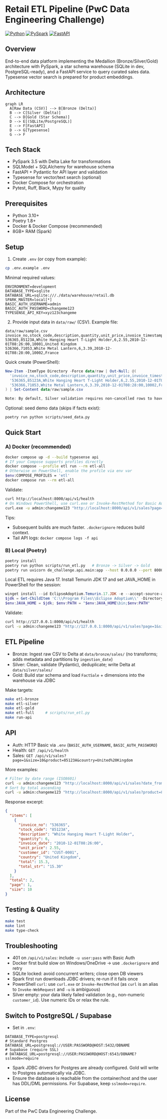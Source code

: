 # Retail ETL Pipeline (PwC Data Engineering Challenge)

[![Python](https://img.shields.io/badge/Python-3.10+-blue.svg)](https://www.python.org/)
[![PySpark](https://img.shields.io/badge/PySpark-3.5+-orange.svg)](https://spark.apache.org/)
[![FastAPI](https://img.shields.io/badge/FastAPI-0.100+-green.svg)](https://fastapi.tiangolo.com/)

## Overview

End-to-end data platform implementing the Medallion (Bronze/Silver/Gold) architecture with PySpark, a star schema warehouse (SQLite in dev, PostgreSQL-ready), and a FastAPI service to query curated sales data. Typesense vector search is prepared for product embeddings.

## Architecture

```mermaid
graph LR
  A[Raw Data (CSV)] --> B[Bronze (Delta)]
  B --> C[Silver (Delta)]
  C --> D[Gold (Star Schema)]
  D --> E[(SQLite/PostgreSQL)]
  E --> F[FastAPI]
  D --> G[Typesense]
  G --> F
```

## Tech Stack
- PySpark 3.5 with Delta Lake for transformations
- SQLModel + SQLAlchemy for warehouse schema
- FastAPI + Pydantic for API layer and validation
- Typesense for vector/text search (optional)
- Docker Compose for orchestration
- Pytest, Ruff, Black, Mypy for quality

## Prerequisites
- Python 3.10+
- Poetry 1.8+
- Docker & Docker Compose (recommended)
- 8GB+ RAM (Spark)

## Setup
1) Create `.env` (or copy from example):
```bash
cp .env.example .env
```
Minimal required values:
```
ENVIRONMENT=development
DATABASE_TYPE=sqlite
DATABASE_URL=sqlite:///./data/warehouse/retail.db
SPARK_MASTER=local[*]
BASIC_AUTH_USERNAME=admin
BASIC_AUTH_PASSWORD=changeme123
TYPESENSE_API_KEY=xyz123changeme
```

2) Provide input data in `data/raw/` (CSV). Example file:
```
data/raw/sample.csv
invoice_no,stock_code,description,quantity,unit_price,invoice_timestamp,customer_id,country
536365,85123A,White Hanging Heart T-Light Holder,6,2.55,2010-12-01T08:26:00,10001,United Kingdom
536366,71053,White Metal Lantern,6,3.39,2010-12-01T08:28:00,10002,France
```

Quick create (PowerShell):
```powershell
New-Item -ItemType Directory -Force data/raw | Out-Null; @(
  'invoice_no,stock_code,description,quantity,unit_price,invoice_timestamp,customer_id,country',
  '536365,85123A,White Hanging Heart T-Light Holder,6,2.55,2010-12-01T08:26:00,10001,United Kingdom',
  '536366,71053,White Metal Lantern,6,3.39,2010-12-01T08:28:00,10002,France'
) | Set-Content data/raw/sample.csv

Note: By default, Silver validation requires non-cancelled rows to have a numeric `customer_id`. Use numeric IDs like `10001`.
```

Optional: seed demo data (skips if facts exist):
```bash
poetry run python scripts/seed_data.py
```

## Quick Start

### A) Docker (recommended)
```bash
docker compose up -d --build typesense api
# If your Compose supports profiles directly
docker compose --profile etl run --rm etl-all
# Otherwise on PowerShell, enable the profile via env var
$env:COMPOSE_PROFILES = 'etl'
docker compose run --rm etl-all
```
Validate:
```bash
curl http://localhost:8000/api/v1/health
# On Windows PowerShell, use curl.exe or Invoke-RestMethod for Basic Auth
curl.exe -u admin:changeme123 "http://localhost:8000/api/v1/sales?page=1&size=10"
```

Tips:
- Subsequent builds are much faster. `.dockerignore` reduces build context.
- Tail API logs: `docker compose logs -f api`

### B) Local (Poetry)
```bash
poetry install
poetry run python scripts/run_etl.py   # Bronze -> Silver -> Gold
poetry run uvicorn de_challenge.api.main:app --host 0.0.0.0 --port 8000
```
Local ETL requires Java 17. Install Temurin JDK 17 and set JAVA_HOME in PowerShell for the session:
```powershell
winget install --id EclipseAdoptium.Temurin.17.JDK -e --accept-source-agreements --accept-package-agreements
$jdk = Get-ChildItem 'C:\\Program Files\\Eclipse Adoptium\\' -Directory | Where-Object { $_.Name -like 'jdk-17*' } | Select-Object -First 1 -ExpandProperty FullName
$env:JAVA_HOME = $jdk; $env:PATH = "$env:JAVA_HOME\bin;$env:PATH"
```
Validate:
```bash
curl http://127.0.0.1:8000/api/v1/health
curl -u admin:changeme123 "http://127.0.0.1:8000/api/v1/sales?page=1&size=10"
```

## ETL Pipeline
- Bronze: Ingest raw CSV to Delta at `data/bronze/sales/` (no transforms; adds metadata and partitions by `ingestion_date`)
- Silver: Clean, validate (Pydantic), deduplicate; write Delta at `data/silver/sales/`
- Gold: Build star schema and load `FactSale` + dimensions into the warehouse via JDBC

Make targets:
```bash
make etl-bronze
make etl-silver
make etl-gold
make etl-full     # scripts/run_etl.py
make run-api
```

## API
- Auth: HTTP Basic via `.env` (`BASIC_AUTH_USERNAME`, `BASIC_AUTH_PASSWORD`)
- Health: `GET /api/v1/health`
- Sales: `GET /api/v1/sales?page=1&size=10&product=85123A&country=United%20Kingdom`

More examples:
```bash
# Filter by date range (ISO8601)
curl -u admin:changeme123 "http://localhost:8000/api/v1/sales?date_from=2010-12-01T00:00:00&date_to=2010-12-02T00:00:00&page=1&size=20"
# Sort by total ascending
curl -u admin:changeme123 "http://localhost:8000/api/v1/sales?product=85123A&sort=total:asc&page=1&size=10"
```

Response excerpt:
```json
{
  "items": [
    {
      "invoice_no": "536365",
      "stock_code": "85123A",
      "description": "White Hanging Heart T-Light Holder",
      "quantity": 6,
      "invoice_date": "2010-12-01T08:26:00",
      "unit_price": 2.55,
      "customer_id": "CUST-0001",
      "country": "United Kingdom",
      "total": 15.3,
      "total_str": "15.30"
    }
  ],
  "total": 2,
  "page": 1,
  "size": 10
}
```

## Testing & Quality
```bash
make test
make lint
make type-check
```

## Troubleshooting
- 401 on `/api/v1/sales`: include `-u user:pass` with Basic Auth
- Docker first build slow on Windows/OneDrive → use `.dockerignore` and retry
- SQLite locked: avoid concurrent writers; close open DB viewers
 - Spark first run downloads JDBC drivers; re-run if it fails once
- PowerShell `curl`: use `curl.exe` or `Invoke-RestMethod` (as `curl` is an alias to `Invoke-WebRequest` and `-u` is ambiguous)
- Silver empty: your data likely failed validation (e.g., non-numeric `customer_id`). Use numeric IDs or relax the rule.

## Switch to PostgreSQL / Supabase
- Set in `.env`:
```
DATABASE_TYPE=postgresql
# Standard Postgres
DATABASE_URL=postgresql://USER:PASSWORD@HOST:5432/DBNAME
# Supabase (require SSL)
# DATABASE_URL=postgresql://USER:PASSWORD@HOST:6543/DBNAME?sslmode=require
```
- Spark JDBC drivers for Postgres are already configured. Gold will write to Postgres automatically via JDBC.
- Ensure the database is reachable from the container/host and the user has DDL/DML permissions. For Supabase, keep `sslmode=require`.

## License
Part of the PwC Data Engineering Challenge.